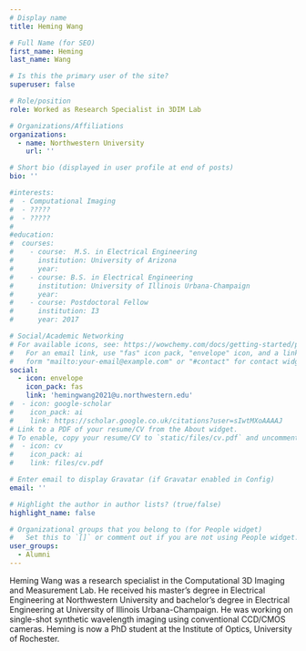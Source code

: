 ```yaml
---
# Display name
title: Heming Wang

# Full Name (for SEO)
first_name: Heming
last_name: Wang

# Is this the primary user of the site?
superuser: false

# Role/position
role: Worked as Research Specialist in 3DIM Lab

# Organizations/Affiliations
organizations:
  - name: Northwestern University
    url: ''

# Short bio (displayed in user profile at end of posts)
bio: ''

#interests:
#  - Computational Imaging
#  - ?????
#  - ????? 
#  
#education:
#  courses:
#    - course:  M.S. in Electrical Engineering
#      institution: University of Arizona
#      year: 
#    - course: B.S. in Electrical Engineering
#      institution: University of Illinois Urbana-Champaign
#      year: 
#    - course: Postdoctoral Fellow
#      institution: I3
#      year: 2017

# Social/Academic Networking
# For available icons, see: https://wowchemy.com/docs/getting-started/page-builder/#icons
#   For an email link, use "fas" icon pack, "envelope" icon, and a link in the
#   form "mailto:your-email@example.com" or "#contact" for contact widget.
social:
  - icon: envelope
    icon_pack: fas
    link: 'hemingwang2021@u.northwestern.edu'
#  - icon: google-scholar
#    icon_pack: ai
#    link: https://scholar.google.co.uk/citations?user=sIwtMXoAAAAJ
# Link to a PDF of your resume/CV from the About widget.
# To enable, copy your resume/CV to `static/files/cv.pdf` and uncomment the lines below.
#  - icon: cv
#    icon_pack: ai
#    link: files/cv.pdf

# Enter email to display Gravatar (if Gravatar enabled in Config)
email: ''

# Highlight the author in author lists? (true/false)
highlight_name: false

# Organizational groups that you belong to (for People widget)
#   Set this to `[]` or comment out if you are not using People widget.
user_groups:
  - Alumni
---
```

Heming Wang was a research specialist in the Computational 3D Imaging and Measurement Lab. He received his master’s degree in Electrical Engineering at Northwestern University and bachelor’s degree in Electrical Engineering at University of Illinois Urbana-Champaign. He was working on single-shot synthetic wavelength imaging using conventional CCD/CMOS cameras. Heming is now a PhD student at the Institute of Optics, University of Rochester.

